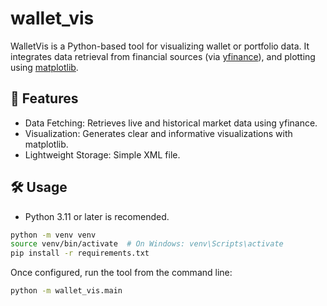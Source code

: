 # wallet_vis
WalletVis is a Python-based tool for visualizing wallet or portfolio data. It integrates data retrieval from financial sources (via [yfinance](https://pypi.org/project/yfinance/)), and plotting using [matplotlib](https://pypi.org/project/matplotlib/).

## 🚀 Features
- Data Fetching: Retrieves live and historical market data using yfinance.
- Visualization: Generates clear and informative visualizations with matplotlib.
- Lightweight Storage: Simple XML file.

## 🛠️ Usage
- Python 3.11 or later is recomended.
``` bash
python -m venv venv
source venv/bin/activate  # On Windows: venv\Scripts\activate
pip install -r requirements.txt
```
Once configured, run the tool from the command line:
``` bash
python -m wallet_vis.main
```
